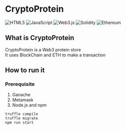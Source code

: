 # CryptoProtein

![HTML5](https://img.shields.io/badge/html5-%23E34F26.svg?style=for-the-badge&logo=html5&logoColor=white)
![JavaScript](https://img.shields.io/badge/javascript-%23323330.svg?style=for-the-badge&logo=javascript&logoColor=%23F7DF1E)
![Web3.js](https://img.shields.io/badge/web3.js-F16822?style=for-the-badge&logo=web3.js&logoColor=white)
![Solidity](https://img.shields.io/badge/Solidity-%23363636.svg?style=for-the-badge&logo=solidity&logoColor=white)
![Ethereum](https://img.shields.io/badge/Ethereum-3C3C3D?style=for-the-badge&logo=Ethereum&logoColor=white)

## What is CryptoProtein

CryptoProtein is a Web3 protein store <br>
It uses BlockChain and ETH to make a transaction

## How to run it

### Prerequisite

1. Ganache
2. Metamask
3. Node.js and npm

<code>truffle compile</code> <br>
<code>truffle migrate</code> <br>
<code>npm run start</code> <br>
